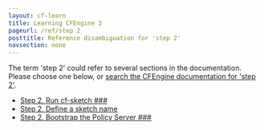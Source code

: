 ```yaml
---
layout: cf-learn
title: Learning CFEngine 3
pageurl: /ref/step 2
posttitle: Reference disambiguation for 'step 2'
navsection: none
---
```


The term 'step 2' could refer to several sections in the documentation. Please choose one below, or
[search the CFEngine documentation for 'step 2'](http://cfengine.com/docs/latest/search.html?q=step+2).

- [Step 2. Run cf-sketch \#\#\#](http://cfengine.com/docs/latest/guide-design-center-configure-sketches-community.html#step-2-run-cf-sketch-###)
- [Step 2. Define a sketch name](http://cfengine.com/docs/latest/guide-design-center-design-center-write-sketch-advanced.html#step-2-define-a-sketch-name)
- [Step 2. Bootstrap the Policy Server \#\#\#](http://cfengine.com/docs/latest/guide-installation-and-configuration-general-installation-installation-enterprise-free-aws-rhel.html#step-2-bootstrap-the-policy-server-###)
